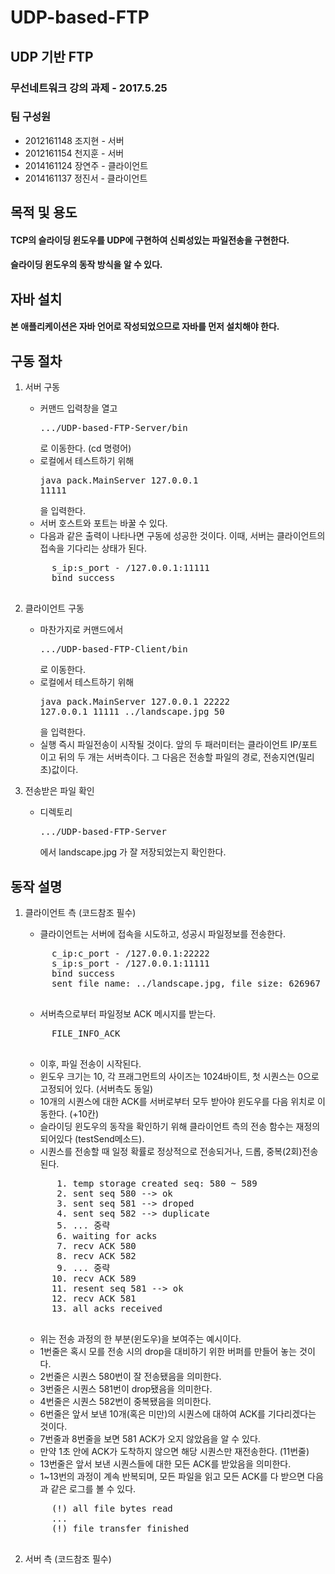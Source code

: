 
# UDP-based-FTP

## UDP 기반 FTP

### 무선네트워크 강의 과제 - 2017.5.25
### 팀 구성원
+ 2012161148 조지현 - 서버
+ 2012161154 천지훈 - 서버
+ 2014161124 장연주 - 클라이언트
+ 2014161137 정진서 - 클라이언트

## 목적 및 용도

#### TCP의 슬라이딩 윈도우를 UDP에 구현하여 신뢰성있는 파일전송을 구현한다.
#### 슬라이딩 윈도우의 동작 방식을 알 수 있다.

## 자바 설치
#### 본 애플리케이션은 자바 언어로 작성되었으므로 자바를 먼저 설치해야 한다.

## 구동 절차

1. 서버 구동
	+ 커맨드 입력창을 열고 <pre>.../UDP-based-FTP-Server/bin</pre> 로 이동한다. (cd 명령어)
	+ 로컬에서 테스트하기 위해 <pre>java pack.MainServer 127.0.0.1 11111</pre> 을 입력한다.
	+ 서버 호스트와 포트는 바꿀 수 있다.
	+ 다음과 같은 출력이 나타나면 구동에 성공한 것이다. 이때, 서버는 클라이언트의 접속을 기다리는 상태가 된다.
	<pre>
		s_ip:s_port - /127.0.0.1:11111
		bind success
	</pre>

2. 클라이언트 구동
	+ 마찬가지로 커맨드에서 <pre>.../UDP-based-FTP-Client/bin</pre> 로 이동한다.
	+ 로컬에서 테스트하기 위해 <pre>java pack.MainServer 127.0.0.1 22222 127.0.0.1 11111 ../landscape.jpg 50</pre> 을 입력한다.
	+ 실행 즉시 파일전송이 시작될 것이다. 앞의 두 패러미터는 클라이언트 IP/포트이고 뒤의 두 개는 서버측이다. 그 다음은 전송할 파일의 경로, 전송지연(밀리초)값이다.

3. 전송받은 파일 확인
	+ 디렉토리 <pre>.../UDP-based-FTP-Server</pre> 에서 landscape.jpg 가 잘 저장되었는지 확인한다.

## 동작 설명

1. 클라이언트 측 (코드참조 필수)
	+ 클라이언트는 서버에 접속을 시도하고, 성공시 파일정보를 전송한다.
	<pre>
		c_ip:c_port - /127.0.0.1:22222
		s_ip:s_port - /127.0.0.1:11111
		bind success
		sent file name: ../landscape.jpg, file size: 626967 bytes
	</pre>
	+ 서버측으로부터 파일정보 ACK 메시지를 받는다.
	<pre>
		FILE_INFO_ACK
	</pre>
	+ 이후, 파일 전송이 시작된다.
	+ 윈도우 크기는 10, 각 프래그먼트의 사이즈는 1024바이트, 첫 시퀀스는 0으로 고정되어 있다. (서버측도 동일)
	+ 10개의 시퀀스에 대한 ACK를 서버로부터 모두 받아야 윈도우를 다음 위치로 이동한다. (+10칸)
	+ 슬라이딩 윈도우의 동작을 확인하기 위해 클라이언트 측의 전송 함수는 재정의되어있다 (testSend메소드).
	+ 시퀀스를 전송할 때 일정 확률로 정상적으로 전송되거나, 드롭, 중복(2회)전송된다.
	<pre>
		 1. temp storage created seq: 580 ~ 589
		 2. sent seq 580 --> ok
		 3. sent seq 581 --> droped
		 4. sent seq 582 --> duplicate
		 5. ... 중략
		 6. waiting for acks
		 7. recv ACK 580
		 8. recv ACK 582
		 9. ... 중략
		10. recv ACK 589
		11. resent seq 581 --> ok
		12. recv ACK 581
		13. all acks received
	</pre>
	+ 위는 전송 과정의 한 부분(윈도우)을 보여주는 예시이다.
	+ 1번줄은 혹시 모를 전송 시의 drop을 대비하기 위한 버퍼를 만들어 놓는 것이다.
	+ 2번줄은 시퀀스 580번이 잘 전송됐음을 의미한다.
	+ 3번줄은 시퀀스 581번이 drop됐음을 의미한다.
	+ 4번줄은 시퀀스 582번이 중복됐음을 의미한다.
	+ 6번줄은 앞서 보낸 10개(혹은 미만)의 시퀀스에 대하여 ACK를 기다리겠다는 것이다.
	+ 7번줄과 8번줄을 보면 581 ACK가 오지 않았음을 알 수 있다.
	+ 만약 1초 안에 ACK가 도착하지 않으면 해당 시퀀스만 재전송한다. (11번줄)
	+ 13번줄은 앞서 보낸 시퀀스들에 대한 모든 ACK를 받았음을 의미한다.
	+ 1~13번의 과정이 계속 반복되며, 모든 파일을 읽고 모든 ACK를 다 받으면 다음과 같은 로그를 볼 수 있다.
	<pre>
		(!) all file bytes read
		...
		(!) file transfer finished
	</pre>

2. 서버 측 (코드참조 필수)
